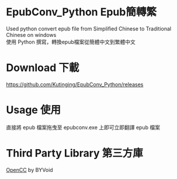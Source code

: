 # EpubConv_Python Epub簡轉繁

Used python convert epub file from Simplified Chinese to Traditional Chinese on windows  
使用 Python 撰寫，轉換epub檔案從簡體中文到繁體中文  
# Download 下載
https://github.com/Kutinging/EpubConv_Python/releases
# Usage 使用
直接將 epub 檔案拖曳至 epubconv.exe 上即可立即翻譯 epub 檔案
# Third Party Library 第三方庫
[OpenCC](https://github.com/BYVoid/OpenCC) by BYVoid
